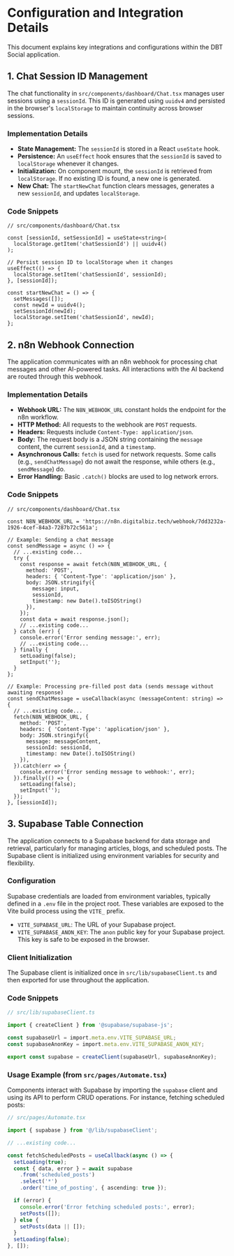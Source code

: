 # Configuration and Integration Details

This document explains key integrations and configurations within the DBT Social application.

## 1. Chat Session ID Management

The chat functionality in `src/components/dashboard/Chat.tsx` manages user sessions using a `sessionId`. This ID is generated using `uuidv4` and persisted in the browser's `localStorage` to maintain continuity across browser sessions.

### Implementation Details

-   **State Management:** The `sessionId` is stored in a React `useState` hook.
-   **Persistence:** An `useEffect` hook ensures that the `sessionId` is saved to `localStorage` whenever it changes.
-   **Initialization:** On component mount, the `sessionId` is retrieved from `localStorage`. If no existing ID is found, a new one is generated.
-   **New Chat:** The `startNewChat` function clears messages, generates a new `sessionId`, and updates `localStorage`.

### Code Snippets

```tsx
// src/components/dashboard/Chat.tsx

const [sessionId, setSessionId] = useState<string>(
  localStorage.getItem('chatSessionId') || uuidv4()
);

// Persist session ID to localStorage when it changes
useEffect(() => {
  localStorage.setItem('chatSessionId', sessionId);
}, [sessionId]);

const startNewChat = () => {
  setMessages([]);
  const newId = uuidv4();
  setSessionId(newId);
  localStorage.setItem('chatSessionId', newId);
};
```

## 2. n8n Webhook Connection

The application communicates with an n8n webhook for processing chat messages and other AI-powered tasks. All interactions with the AI backend are routed through this webhook.

### Implementation Details

-   **Webhook URL:** The `N8N_WEBHOOK_URL` constant holds the endpoint for the n8n workflow.
-   **HTTP Method:** All requests to the webhook are `POST` requests.
-   **Headers:** Requests include `Content-Type: application/json`.
-   **Body:** The request body is a JSON string containing the `message` content, the current `sessionId`, and a `timestamp`.
-   **Asynchronous Calls:** `fetch` is used for network requests. Some calls (e.g., `sendChatMessage`) do not await the response, while others (e.g., `sendMessage`) do.
-   **Error Handling:** Basic `.catch()` blocks are used to log network errors.

### Code Snippets

```tsx
// src/components/dashboard/Chat.tsx

const N8N_WEBHOOK_URL = 'https://n8n.digitalbiz.tech/webhook/7dd3232a-1926-4cef-84a3-7287b72c561a';

// Example: Sending a chat message
const sendMessage = async () => {
  // ...existing code...
  try {
    const response = await fetch(N8N_WEBHOOK_URL, {
      method: 'POST',
      headers: { 'Content-Type': 'application/json' },
      body: JSON.stringify({
        message: input,
        sessionId,
        timestamp: new Date().toISOString()
      }),
    });
    const data = await response.json();
    // ...existing code...
  } catch (err) {
    console.error('Error sending message:', err);
    // ...existing code...
  } finally {
    setLoading(false);
    setInput('');
  }
};

// Example: Processing pre-filled post data (sends message without awaiting response)
const sendChatMessage = useCallback(async (messageContent: string) => {
  // ...existing code...
  fetch(N8N_WEBHOOK_URL, {
    method: 'POST',
    headers: { 'Content-Type': 'application/json' },
    body: JSON.stringify({
      message: messageContent,
      sessionId: sessionId,
      timestamp: new Date().toISOString()
    }),
  }).catch(err => {
    console.error('Error sending message to webhook:', err);
  }).finally(() => {
    setLoading(false);
    setInput('');
  });
}, [sessionId]);
```

## 3. Supabase Table Connection

The application connects to a Supabase backend for data storage and retrieval, particularly for managing articles, blogs, and scheduled posts. The Supabase client is initialized using environment variables for security and flexibility.

### Configuration

Supabase credentials are loaded from environment variables, typically defined in a `.env` file in the project root. These variables are exposed to the Vite build process using the `VITE_` prefix.

-   `VITE_SUPABASE_URL`: The URL of your Supabase project.
-   `VITE_SUPABASE_ANON_KEY`: The `anon` public key for your Supabase project. This key is safe to be exposed in the browser.

### Client Initialization

The Supabase client is initialized once in `src/lib/supabaseClient.ts` and then exported for use throughout the application.

### Code Snippets

```typescript
// src/lib/supabaseClient.ts

import { createClient } from '@supabase/supabase-js';

const supabaseUrl = import.meta.env.VITE_SUPABASE_URL;
const supabaseAnonKey = import.meta.env.VITE_SUPABASE_ANON_KEY;

export const supabase = createClient(supabaseUrl, supabaseAnonKey);
```

### Usage Example (from `src/pages/Automate.tsx`)

Components interact with Supabase by importing the `supabase` client and using its API to perform CRUD operations. For instance, fetching scheduled posts:

```typescript
// src/pages/Automate.tsx

import { supabase } from '@/lib/supabaseClient';

// ...existing code...

const fetchScheduledPosts = useCallback(async () => {
  setLoading(true);
  const { data, error } = await supabase
    .from('scheduled_posts')
    .select('*')
    .order('time_of_posting', { ascending: true });

  if (error) {
    console.error('Error fetching scheduled posts:', error);
    setPosts([]);
  } else {
    setPosts(data || []);
  }
  setLoading(false);
}, []);
```


